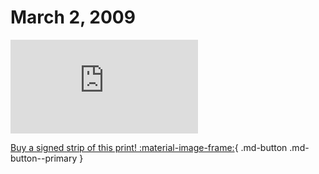 # March 2, 2009

![](https://www.achewood.com/comic.php?date=03022009)

[Buy a signed strip of this print! :material-image-frame:](https://achewood-holiday-pop-up.myshopify.com/products/strip#03022009){ .md-button .md-button--primary }
